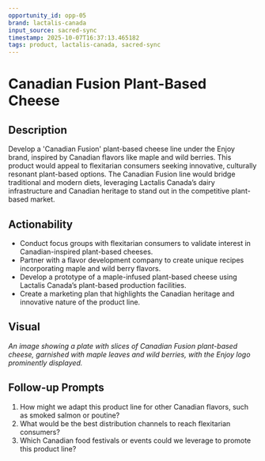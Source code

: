 ```yaml
---
opportunity_id: opp-05
brand: lactalis-canada
input_source: sacred-sync
timestamp: 2025-10-07T16:37:13.465182
tags: product, lactalis-canada, sacred-sync
---
```


# Canadian Fusion Plant-Based Cheese

## Description

Develop a 'Canadian Fusion' plant-based cheese line under the Enjoy brand, inspired by Canadian flavors like maple and wild berries. This product would appeal to flexitarian consumers seeking innovative, culturally resonant plant-based options. The Canadian Fusion line would bridge traditional and modern diets, leveraging Lactalis Canada’s dairy infrastructure and Canadian heritage to stand out in the competitive plant-based market.

## Actionability

- Conduct focus groups with flexitarian consumers to validate interest in Canadian-inspired plant-based cheeses.
- Partner with a flavor development company to create unique recipes incorporating maple and wild berry flavors.
- Develop a prototype of a maple-infused plant-based cheese using Lactalis Canada’s plant-based production facilities.
- Create a marketing plan that highlights the Canadian heritage and innovative nature of the product line.

## Visual

*An image showing a plate with slices of Canadian Fusion plant-based cheese, garnished with maple leaves and wild berries, with the Enjoy logo prominently displayed.*

## Follow-up Prompts

1. How might we adapt this product line for other Canadian flavors, such as smoked salmon or poutine?
2. What would be the best distribution channels to reach flexitarian consumers?
3. Which Canadian food festivals or events could we leverage to promote this product line?
